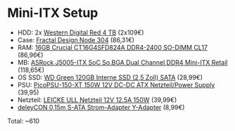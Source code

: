 # Mini-ITX Setup

* HDD: 2x [Western Digital Red 4 TB](https://www.mediamarkt.de/de/product/_wd-red%E2%84%A2-nas-festplatte-bulk-2629343.html) (2x109€)
* Case: [Fractal Design Node 304](https://www.mindfactory.de/product_info.php/Fractal-Design-Node-304-Wuerfel-ohne-Netzteil-schwarz_819144.html) (86,31€)
* RAM: [16GB Crucial CT16G4SFD824A DDR4-2400 SO-DIMM CL17](https://www.mindfactory.de/product_info.php/16GB-Crucial-CT16G4SFD824A-DDR4-2400-SO-DIMM-CL17-Single_1133874.html) (86,96€)
* MB: [ASRock J5005-ITX SoC So.BGA Dual Channel DDR4 Mini-ITX Retail](https://www.mindfactory.de/product_info.php/ASRock-J5005-ITX-SoC-So-BGA-Dual-Channel-DDR4-Mini-ITX-Retail_1229238.html) (118,65€)
* OS SSD: [WD Green 120GB Interne SSD (2,5 Zoll) SATA](https://www.amazon.de/gp/product/B076XWDN6V/ref=ox_sc_act_title_1?smid=A3JWKAKR8XB7XF&psc=1) (28,99€)
* PSU: [PicoPSU-150-XT 150W 12V DC-DC ATX Netzteil/Power Supply](https://www.amazon.de/gp/product/B0045IXKTQ/ref=ox_sc_act_title_4?smid=A21ISB9LUWIYXR&psc=1) (39,95)
* Netzteil: [LEICKE ULL Netzteil 12V 12.5A 150W](https://www.amazon.de/gp/product/B00YXXAG7C/ref=ox_sc_act_title_5?smid=A2Z54WBF904K0X&psc=1) (39,99€)
* [deleyCON 0,15m S-ATA Strom-Adapter Y-Adapter](https://www.amazon.de/gp/product/B01F24PMV0/ref=ox_sc_act_title_3?smid=A326X3AG3XUTK4&psc=1) (8,99€)

Total: ~610
